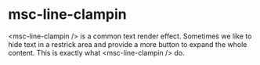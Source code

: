 # msc-line-clampin
&lt;msc-line-clampin /> is a common text render effect. Sometimes we like to hide text in a restrick area and provide a more button to expand the whole content. This is exactly what &lt;msc-line-clampin /> do.
